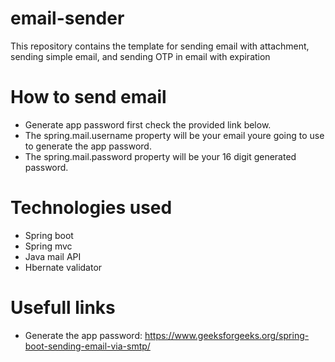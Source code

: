 # email-sender
This repository contains the template for sending email with attachment, sending simple email, and sending OTP in email with expiration

# How to send email
 - Generate app password first check the provided link below.
 - The spring.mail.username property will be your email youre going to use to generate the app password.
 - The spring.mail.password property will be your 16 digit generated password. 

# Technologies used
  - Spring boot
  - Spring mvc
  - Java mail API
  - Hbernate validator

# Usefull links
 - Generate the app password: https://www.geeksforgeeks.org/spring-boot-sending-email-via-smtp/
